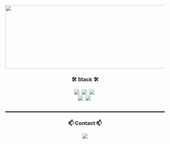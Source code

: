 <!--타이틀 부분-->
<div align="center">
  <img src="https://github.com/user-attachments/assets/e9917787-1025-42d5-a890-31e3e9408c7c"style="width: 1000px; height: 200px" />
</div>

<!--
<div align="center">
<a href="https://hits.seeyoufarm.com">
<img src="https://hits.seeyoufarm.com/api/count/incr/badge.svg?url=https%3A%2F%2Fgithub.com%2Fgjbae1212%2Fhit-counter&count_bg=%235AC1E9&title_bg=%23555555&icon=&icon_color=%23E7E7E7&title=%EB%B0%A9%EB%AC%B8%EC%9E%90&edge_flat=false"/>
</a>
</div>
-->


<!--내용 부분-->
<h3 align="center">🛠 Stack 🛠</h3>
<div align="center">
  <img src="https://img.shields.io/badge/JAVA-FF9A00.svg?style=for-the-badge&logo=coffeescript&logoColor=white" />&nbsp
  <img src="https://img.shields.io/badge/SPRING-6DB33F.svg?style=for-the-badge&logo=spring&logoColor=white" />&nbsp
  <img src="https://img.shields.io/badge/JAVASCRIPT-F7DF1E.svg?style=for-the-badge&logo=javascript&logoColor=white" />&nbsp
</div>

<div align="center">
  <img src="https://img.shields.io/badge/MYSQL-4479A1.svg?style=for-the-badge&logo=mysql&logoColor=white" />&nbsp
  <img src="https://img.shields.io/badge/THYMELEAF-005F0F.svg?style=for-the-badge&logo=thymeleaf&logoColor=white" />&nbsp
</div>

<br>

<hr style="border: 1px solid #000;"/>

<h3 align="center">📫 Contact 📫</h3>
<div align="center">
  <a href="mailto:osb7372@gmail.com">
    <img
      src="https://img.shields.io/badge/Gmail-D14836?style=flat&logo=gmail&logoColor=white"/>
  </a>
</div>
